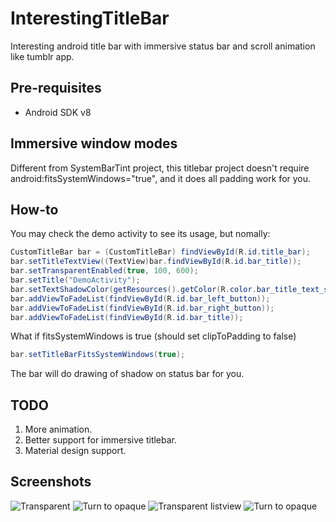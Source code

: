 # InterestingTitleBar
Interesting android title bar with immersive status bar and scroll animation like tumblr app.

Pre-requisites
--------------

- Android SDK v8

Immersive window modes
-----------

Different from SystemBarTint project, this titlebar project doesn't require android:fitsSystemWindows="true", and it does all padding work for you.

How-to
--------------
You may check the demo activity to see its usage, but nomally:

```java
CustomTitleBar bar = (CustomTitleBar) findViewById(R.id.title_bar);
bar.setTitleTextView((TextView)bar.findViewById(R.id.bar_title));
bar.setTransparentEnabled(true, 100, 600);
bar.setTitle("DemoActivity");
bar.setTextShadowColor(getResources().getColor(R.color.bar_title_text_shadow));
bar.addViewToFadeList(findViewById(R.id.bar_left_button));
bar.addViewToFadeList(findViewById(R.id.bar_right_button));
bar.addViewToFadeList(findViewById(R.id.bar_title));
```

What if fitsSystemWindows is true (should set clipToPadding to false)
```java
bar.setTitleBarFitsSystemWindows(true);
```
The bar will do drawing of shadow on status bar for you.

TODO
-----------
1. More animation.
2. Better support for immersive titlebar.
3. Material design support.

Screenshots
-----------

![Transparent](screenshots/Z1_1.jpg "Browse local music file")
![Turn to opaque](screenshots/Z1_2.jpg "Fullscreen music player")
![Transparent listview](screenshots/Z1_3.jpg "Fullscreen music player")
![Turn to opaque](screenshots/Z1_4.jpg "Fullscreen music player")